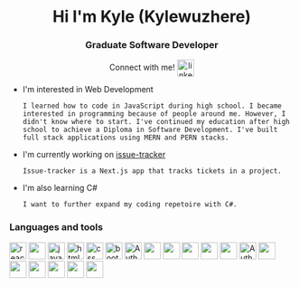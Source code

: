 <h1 align="center">Hi I'm Kyle (Kylewuzhere)</h1>
<h3 align="center">Graduate Software Developer</h3>
<p align="center">
  Connect with me! 
  <a href="https://www.linkedin.com/in/kyle-vasquez-24159b216/" align="center" target="blank">
    <img align="center" src="https://cdn.jsdelivr.net/gh/devicons/devicon/icons/linkedin/linkedin-original.svg" alt="linkedin" width="30" height="30" />
  </a>
</p>

- I'm interested in Web Development

      I learned how to code in JavaScript during high school. I became interested in programming because of people around me. However, I didn't know where to start. I've continued my education after high school to achieve a Diploma in Software Development. I've built full stack applications using MERN and PERN stacks.

- I'm currently working on [issue-tracker](https://github.com/Kylewuzhere/issue-tracker)

      Issue-tracker is a Next.js app that tracks tickets in a project.

- I'm also learning C#

      I want to further expand my coding repetoire with C#.

<h3>Languages and tools</h3>
<p>
  <img src="https://cdn.jsdelivr.net/gh/devicons/devicon/icons/react/react-original.svg" alt="react" width="30" height="30"/>
  <img src="https://cdn.jsdelivr.net/gh/devicons/devicon/icons/nextjs/nextjs-original.svg" height="30"/>        
  <img src="https://cdn.jsdelivr.net/gh/devicons/devicon/icons/javascript/javascript-original.svg" alt="javascript" width="30" height="30"/>
  <img src="https://cdn.jsdelivr.net/gh/devicons/devicon/icons/html5/html5-original.svg" alt="html" width="30" height="30"/>
  <img src="https://cdn.jsdelivr.net/gh/devicons/devicon/icons/css3/css3-original.svg" alt="css" width="30" height="30" />
  <img src="https://cdn.jsdelivr.net/gh/devicons/devicon/icons/bootstrap/bootstrap-original.svg" alt="bootstrap" width="30" height="30" />
  <picture><source media="(prefers-color-scheme: light)" srcset="https://cdn.auth0.com/website/sdks/logos/auth0_light_mode.png" height="30">
    <source media="(prefers-color-scheme: dark)" srcset="https://cdn.auth0.com/website/sdks/logos/auth0_dark_mode.png" height="30">
    <img alt="Auth0 Logo" src="https://cdn.auth0.com/website/sdks/logos/auth0_light_mode.png" height="30">
  </picture>
  <img src="https://cdn.jsdelivr.net/gh/devicons/devicon/icons/express/express-original.svg" height="30"/>
  <img src="https://cdn.jsdelivr.net/gh/devicons/devicon/icons/nodejs/nodejs-original.svg" height="30"/>
  <img src="https://cdn.jsdelivr.net/gh/devicons/devicon/icons/jest/jest-plain.svg" height="30"/>
  <img src="https://cdn.jsdelivr.net/gh/devicons/devicon/icons/docker/docker-original.svg" height="30"/>
  <img src="https://cdn.jsdelivr.net/gh/devicons/devicon/icons/postgresql/postgresql-original.svg" height="30"/>
  <picture><source media="(prefers-color-scheme: light)" srcset="https://railway.app/brand/logo-light.png" height="30">
    <source media="(prefers-color-scheme: dark)" srcset="https://railway.app/brand/logo-dark.png" height="30">
    <img alt="Auth0 Logo" src="https://railway.app/brand/logo-light.png" height="30">
  </picture>
  <img src="https://cdn.jsdelivr.net/gh/devicons/devicon/icons/heroku/heroku-original.svg" height="30"/>
  <img src="https://cdn.jsdelivr.net/gh/devicons/devicon/icons/python/python-original.svg" height="30"/>
  <img src="https://cdn.jsdelivr.net/gh/devicons/devicon/icons/pandas/pandas-original.svg" height="30"/>
  <img src="https://cdn.jsdelivr.net/gh/devicons/devicon/icons/git/git-original.svg" height="30"/>
  <img src="https://cdn.jsdelivr.net/gh/devicons/devicon/icons/mongodb/mongodb-original.svg" height="30"/>
  <img src="https://cdn.jsdelivr.net/gh/devicons/devicon/icons/jira/jira-original.svg" height="30"/>     
</p>
